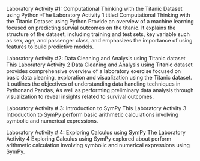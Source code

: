 Laboratory Activity #1: Computational Thinking with the Titanic Dataset using Python
-The Laboratory Activity 1  titled Computational Thinking with the Titanic Dataset using Python Provide an overview of a machine learning focused on predicting survial outcomes on the titanic.
It explains the structure of the dataset, including training and test sets, key variable such as sex, age, and passenger class, and emphasizes the importance of using features to build predictive models.

Laboratory Activity #2: Data Cleaning and Analysis using Titanic dataset
This Laboratory Activity 2 Data Cleaning and Analysis using Titanic dataset provides comprehensive overview of a laboratory exercise focused on basic data cleaning, exploration and visualization using the Titanic dataset.
It outlines the objectives of understanding data handling techniques in Pythonand Pandas, As well as performing preliminary data analysis through visualization to reveal insights related to survival outcomes.

Laboratory Activity # 3: Introduction to SymPy
This Laboratory Activity 3 Introduction to SymPy perform basic arithmetic calculations involving symbolic and numerical expressions.

Laboratory Activity # 4: Exploring Calculus using SymPy
The Laboratory Activity 4 Exploring Calculus using SymPy explored about perform arithmetic calculation involving symbolic and numerical expressions using SymPy.
